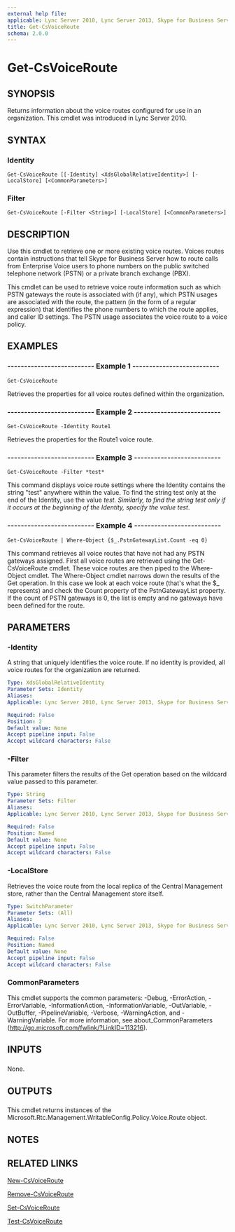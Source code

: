 ```yaml
---
external help file: 
applicable: Lync Server 2010, Lync Server 2013, Skype for Business Server 2015
title: Get-CsVoiceRoute
schema: 2.0.0
---
```


# Get-CsVoiceRoute

## SYNOPSIS
Returns information about the voice routes configured for use in an organization.
This cmdlet was introduced in Lync Server 2010.



## SYNTAX

### Identity
```
Get-CsVoiceRoute [[-Identity] <XdsGlobalRelativeIdentity>] [-LocalStore] [<CommonParameters>]
```

### Filter
```
Get-CsVoiceRoute [-Filter <String>] [-LocalStore] [<CommonParameters>]
```

## DESCRIPTION
Use this cmdlet to retrieve one or more existing voice routes.
Voices routes contain instructions that tell Skype for Business Server how to route calls from Enterprise Voice users to phone numbers on the public switched telephone network (PSTN) or a private branch exchange (PBX).

This cmdlet can be used to retrieve voice route information such as which PSTN gateways the route is associated with (if any), which PSTN usages are associated with the route, the pattern (in the form of a regular expression) that identifies the phone numbers to which the route applies, and caller ID settings.
The PSTN usage associates the voice route to a voice policy.



## EXAMPLES

### -------------------------- Example 1 -------------------------- 
```
Get-CsVoiceRoute
```

Retrieves the properties for all voice routes defined within the organization.


### -------------------------- Example 2 -------------------------- 
```
Get-CsVoiceRoute -Identity Route1
```

Retrieves the properties for the Route1 voice route.


### -------------------------- Example 3 --------------------------
```
Get-CsVoiceRoute -Filter *test*
```

This command displays voice route settings where the Identity contains the string "test" anywhere within the value.
To find the string test only at the end of the Identity, use the value *test.
Similarly, to find the string test only if it occurs at the beginning of the Identity, specify the value test*.

### -------------------------- Example 4 --------------------------
```
Get-CsVoiceRoute | Where-Object {$_.PstnGatewayList.Count -eq 0}
```

This command retrieves all voice routes that have not had any PSTN gateways assigned.
First all voice routes are retrieved using the Get-CsVoiceRoute cmdlet.
These voice routes are then piped to the Where-Object cmdlet.
The Where-Object cmdlet narrows down the results of the Get operation.
In this case we look at each voice route (that's what the $_ represents) and check the Count property of the PstnGatewayList property.
If the count of PSTN gateways is 0, the list is empty and no gateways have been defined for the route.


## PARAMETERS

### -Identity
A string that uniquely identifies the voice route.
If no identity is provided, all voice routes for the organization are returned.

```yaml
Type: XdsGlobalRelativeIdentity
Parameter Sets: Identity
Aliases: 
Applicable: Lync Server 2010, Lync Server 2013, Skype for Business Server 2015

Required: False
Position: 2
Default value: None
Accept pipeline input: False
Accept wildcard characters: False
```

### -Filter
This parameter filters the results of the Get operation based on the wildcard value passed to this parameter.

```yaml
Type: String
Parameter Sets: Filter
Aliases: 
Applicable: Lync Server 2010, Lync Server 2013, Skype for Business Server 2015

Required: False
Position: Named
Default value: None
Accept pipeline input: False
Accept wildcard characters: False
```

### -LocalStore
Retrieves the voice route from the local replica of the Central Management store, rather than the Central Management store itself.

```yaml
Type: SwitchParameter
Parameter Sets: (All)
Aliases: 
Applicable: Lync Server 2010, Lync Server 2013, Skype for Business Server 2015

Required: False
Position: Named
Default value: None
Accept pipeline input: False
Accept wildcard characters: False
```

### CommonParameters
This cmdlet supports the common parameters: -Debug, -ErrorAction, -ErrorVariable, -InformationAction, -InformationVariable, -OutVariable, -OutBuffer, -PipelineVariable, -Verbose, -WarningAction, and -WarningVariable. For more information, see about_CommonParameters (http://go.microsoft.com/fwlink/?LinkID=113216).

## INPUTS

###  
None.

## OUTPUTS

###  
This cmdlet returns instances of the Microsoft.Rtc.Management.WritableConfig.Policy.Voice.Route object.

## NOTES

## RELATED LINKS


[New-CsVoiceRoute](New-CsVoiceRoute.md)

[Remove-CsVoiceRoute](Remove-CsVoiceRoute.md)

[Set-CsVoiceRoute](Set-CsVoiceRoute.md)

[Test-CsVoiceRoute](Test-CsVoiceRoute.md)
